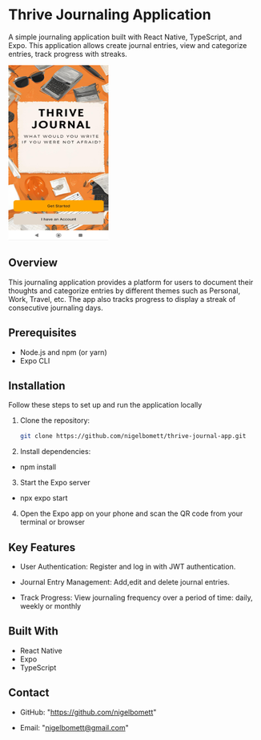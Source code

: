# Thrive Journaling Application

A simple journaling application built with React Native, TypeScript, and Expo. This application allows create journal entries, view and categorize entries, track progress with streaks.

<img src="assets/phone_image.jpg" alt="Screenshot" height="350" width="200"/>

## Overview

This journaling application provides a platform for users to document their thoughts and categorize entries by different themes such as Personal, Work, Travel, etc. The app also tracks progress to display a streak of consecutive journaling days.

## Prerequisites

- Node.js and npm (or yarn)
- Expo CLI

## Installation

Follow these steps to set up and run the application locally

1. Clone the repository:
    ```bash
    git clone https://github.com/nigelbomett/thrive-journal-app.git

2. Install dependencies:
- npm install

3. Start the Expo server
- npx expo start

4. Open the Expo app on your phone and scan the QR code from your terminal or browser

## Key Features

* User Authentication: Register and log in with JWT authentication.

* Journal Entry Management: Add,edit and delete journal entries.

* Track Progress: View journaling frequency over a period of time: daily, weekly or monthly

## Built With

* React Native
* Expo
* TypeScript

## Contact

* GitHub: "https://github.com/nigelbomett"

* Email: "nigelbomett@gmail.com"